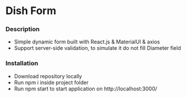 # Dish Form

### Description

- Simple dynamic form built with React.js & MaterialUI & axios
- Support server-side validation, to simulate it do not fill Diameter field

### Installation

- Download repository locally
- Run npm i inside project folder
- Run npm start to start application on http://localhost:3000/
